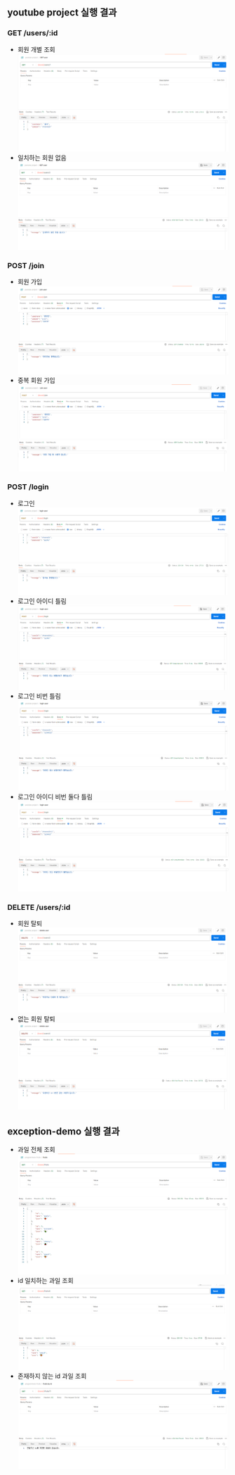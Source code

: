 ## youtube project 실행 결과

### GET /users/:id

- 회원 개별 조회
  ![message](./img/사용자%20개별%20조회.png)
- 일치하는 회원 없음
  ![message](./img/일치하는%20회원%20없음.png)

### POST /join

- 회원 가입
  ![message](./img/회원%20가입.png)
- 중복 회원 가입
  ![message](./img/중복%20가입%20확인.png)

### POST /login

- 로그인
  ![message](./img/로그인.png)
- 로그인 아이디 틀림
  ![message](./img/로그인%20아이디%20틀림.png)
- 로그인 비번 틀림
  ![message](./img/로그인%20비번%20틀림.png)
- 로그인 아이디 비번 둘다 틀림
  ![message](./img/로그인%20아이디%20비번%20둘다%20틀림.png)

### DELETE /users/:id

- 회원 탈퇴
  ![message](./img/회원%20탈퇴.png)
- 없는 회원 탈퇴
  ![message](./img/없는%20회원%20탈퇴.png)

## exception-demo 실행 결과

- 과일 전체 조회
  ![message](./img/exception-demo-get.png)
- id 일치하는 과일 조회
  ![message](./img/exception-demo-get-id.png)
- 존재하지 않는 id 과일 조회
  ![message](./img/exception-demo-get-id-404.png)

